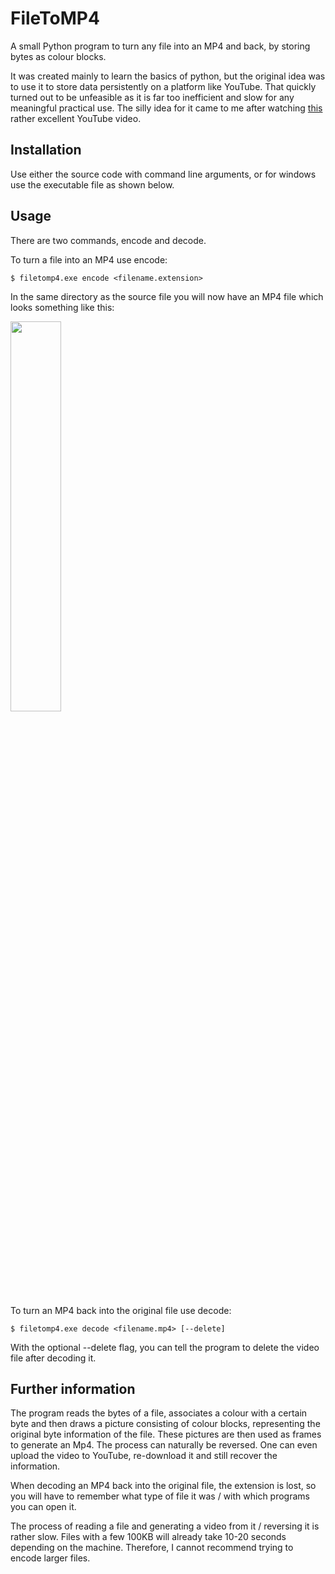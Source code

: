 # FileToMP4

A small Python program to turn any file into an MP4 and back, by storing bytes as colour blocks.

It was created mainly to learn the basics of python, but the original idea was to use it to store data persistently on a platform like YouTube. That quickly turned out to be unfeasible as it is far too inefficient and slow for any meaningful practical use. The silly idea for it came to me after watching [this](https://www.youtube.com/watch?v=JcJSW7Rprio) rather excellent YouTube video.


## Installation

Use either the source code with command line arguments, or for windows use the executable file as shown below.


## Usage

There are two commands, encode and decode.

To turn a file into an MP4 use encode:

```
$ filetomp4.exe encode <filename.extension>
```
In the same directory as the source file you will now have an MP4 file which looks something like this:


<img src="https://user-images.githubusercontent.com/84239673/173181642-a41df83f-6584-44d7-898a-600cb1c6ac98.gif" width="40%" height="40%"/>

To turn an MP4 back into the original file use decode:

```
$ filetomp4.exe decode <filename.mp4> [--delete]
```
With the optional --delete flag, you can tell the program to delete the video file after decoding it.



## Further information

The program reads the bytes of a file, associates a colour with a certain byte and then draws a picture consisting of colour blocks, representing the original byte information of the file. These pictures are then used as frames to generate an Mp4. The process can naturally be reversed. One can even upload the video to YouTube, re-download it and still recover the information. 

When decoding an MP4 back into the original file, the extension is lost, so you will have to remember what type of file it was / with which programs you can open it.

The process of reading a file and generating a video from it / reversing it is rather slow. Files with a few 100KB will already take 10-20 seconds depending on the machine. Therefore, I cannot recommend trying to encode larger files.
